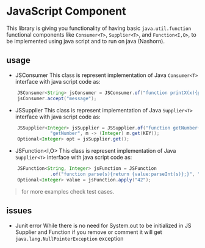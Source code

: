 # JavaScript Component
This library is giving you functionality of having basic `java.util.function` functional components like `Consumer<T>`, `Supplier<T>`, and `Function<I,O>`, to be implemented using java script and to run on java (Nashorn).
	 
## usage
* JSConsumer<T>
This class is represent implementation of Java `Consumer<T>` interface with java script code as:

```java
	JSConsumer<String> jsConsumer = JSConsumer.of("function printX(x){print(x);}", "printX");
	jsConsumer.accept("message");
```
* JSSupplier<T>
This class is represent implementation of Java `Supplier<T>` interface with java script code as:

```java
	JSSupplier<Integer> jsSupplier = JSSupplier.of("function getNumber(){return {" + KEY + ":" + NUMBER + "};}",
				"getNumber", m -> (Integer) m.get(KEY));
	Optional<Integer> opt = jsSupplier.get();
```
* JSFunction<I,O>
This class is represent implementation of Java `Supplier<T>` interface with java script code as:

```java
	JSFunction<String, Integer> jsFunction = JSFunction
				.of("function parse(s){return {value:parseInt(s)};}", "parse", m -> (Integer) m.get("value"));
	Optional<Integer> value = jsFunction.apply("42");
```
> for more examples check test cases.
## issues
* Junit error
While there is no need for System.out to be initialized in JS Supplier and Function if you remove or comment it will get `java.lang.NullPointerException` exception